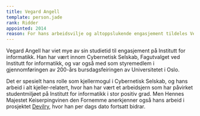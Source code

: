 ```yaml
---
title: Vegard Angell
template: person.jade
rank: Ridder
appointed: 2014
reason: For hans arbeidsvilje og altoppslukende engasjement tildeles Vegard Angell graden ridder av Ifi-ordenen.
---
```


Vegard Angell har viet mye av sin studietid til engasjement på Institutt for informatikk. Han har vært innom Cybernetisk Selskab, Fagutvalget ved Institutt for informatikk, og var også med som styremedlem i gjennomføringen av 200-års bursdagsfeiringen av Universitetet i Oslo.

Det er spesielt hans rolle som kjellermogul i Cybernetisk Selskab, og hans arbeid i alt kjeller-relatert, hvor han har vært et arbeidsjern som har påvirket studentmiljøet på Institutt for informatikk i stor positiv grad. Men Hennes Majestet Keiserpingvinen den Fornemme anerkjenner også hans arbeid i prosjektet [Devilry](http://devilry.org/), hvor han per dags dato fortsatt bidrar.
